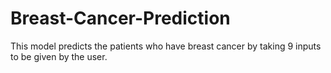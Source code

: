 # Breast-Cancer-Prediction
This model predicts the patients who have breast cancer by taking 9 inputs to be given by the user.

